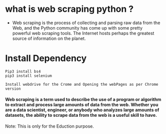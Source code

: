 # what is web scraping python ?
- Web scraping is the process of collecting and parsing raw data from the Web, and the Python community has come up with some pretty powerful web scraping tools. The Internet hosts perhaps the greatest source of information on the planet.

# Install Dependency 
```
Pip3 install bs4
pip3 install selenium

Install webdrive for the Crome and Opening the webPages as per Chrome version 
```

####  Web scraping is a term used to describe the use of a program or algorithm to extract and process large amounts of data from the web. Whether you are a data scientist, engineer, or anybody who analyzes large amounts of datasets, the ability to scrape data from the web is a useful skill to have.

Note: This is only for the Eduction purpose.

